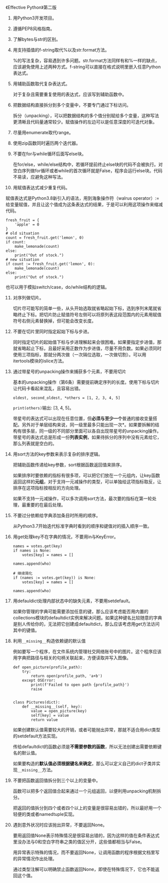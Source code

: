 《Effective Python》第二版

1. 用Python3开发项目。

2. 遵循PEP8风格指南。

3. 了解bytes与str的区别。

4. 用支持插值的f-string取代%以及str.format方法。

   %的写法复杂，容易遇到许多问题。str.format方法同样有和%一样的缺点，应该避免使用上述两种方式。f-string可以直接在格式说明里嵌入任意Python表达式。

5. 用辅助函数取代复杂表达式。

   对于复杂且需要重复使用的表达式，应该写到辅助函数中。

6. 把数据结构直接拆分到多个变量中，不要专门通过下标访问。

   拆分（unpacking），可以把数据结构的多个值分别赋给多个变量，这种写法更清晰且代码量通常较少。赋值操作的左边可以是任意深度的可迭代对象。

7. 尽量用enumerate取代range。

8. 使用zip函数同时遍历两个迭代器。

9. 不要在for与while循环后面写else块。

   在for/else，while/else结构中，若循环提前终止else块的代码不会被执行。对空白序列做for循环或者while的首次循环就是False，程序会运行else块。代码不易读，应避免这种写法。

10. 用赋值表达式减少重复代码。

   赋值表达式是Python3.8新引入的语法，用到海象操作符（walrus operator）:=给变量赋值，并且让这个值成为这条表达式的结果，于是可以利用这项操作来缩减代码。

   ```
   fresh_fruit = {
       'apple' = 0
   }
   # old situation
   count = fresh_fruit.get('lemon', 0)
   if count:
       make_lemonade(count)
   else:
       print("Out of stock.")
   # new situation
   if count := fresh_fruit.get('lemon', 0):
       make_lemonade(count)
   else:
       print("Out of stock.")
   ```

   也可以用于模拟switch/case，do/while结构的逻辑。

11. 对序列做切片。

    切片尽可能写的简单一些，从头开始选取就省略起始下标，选到序列末尾就省略终止下标。把切片防止赋值符号左侧可以将原列表这段范围内的元素用赋值符号右侧元素替换掉，但可能会改变长度。

12. 不要在切片里同时指定起始下标与步进。

    同时指定切片的起始值下标与步进理解起来会很困难。如果要指定步进值，那就省略起止下标，且最好采用正数作为步进值，尽量不用负数。如果必须同时使用三项指标，那就分两次做（一次隔位选取，一次做切割）。可以用itertools模块的islice方法。

13. 通过带星号的unpacking操作来捕获多个元素，不要用切片

    基本的unpacking操作（第6条）需要提前确定序列的长度。使用下标与切片让代码卡看起来混乱，且容易出错。

    `oldest, second_oldest, *others = [1, 2, 3, 4, 5]`

    `print(others)`输出: [3, 4, 5]。

    带星号的表达式可以出现在任意位置，但**必须与至少一个**普通的接收变量搭配。另外对于单层结构来说，同一级里最多只能出现一次*。如果要拆解的结构有很多层，同一级的不同部分里面可以各自出现带星号的unpacking操作。带星号的表达式总是形成一份**列表实例**，如果待拆分的序列中没有元素给它，那么列表就是空白的。

14. 用sort方法的key参数来表示复杂的排序逻辑。

    把辅助函数传递给key参数，sort根据函数返回值来排序。

    如果排序时要依赖的指标有很多项，可以把它们放在一个元组内，让key函数返回这样的**元组**，对于支持一元减操作的类型，可以单独给这项指标取反，让排序在这项指标按相反的方向处理。

    如果不支持一元减操作，可以多次调用sort方法，最次要的指标在第一轮处理，最重要的在最后处理。

15. 不要过分依赖给字典添加条目时所用的顺序。

    从Python3.7开始迭代标准字典时看到的顺序和键值对的插入顺序一致。

16. 用get处理key不在字典的情况，不要用in与KeyError。

    ```
    names = votes.get(key)
    if names is None:
    	votes[key] = names = []
        
    names.append(who)
    
    # 继续简化
    if (names := votes.get(key)) is None:
    	votes[key] = names = []
        
    names.append(who)
    ```

17. 用defauldict处理内部状态中的缺失元素，不要用setdefault。

    如果你管理的字典可能需要添加任意的键，那么应该考虑能否用内置的collections模块的defaultdict实例来解决问题。如果这种键名比较随意的字典是别人传给你的，无法把它创建成defaultdict，那么应该考虑用get方法访问其中的键值。

18. 利用`__missing__`构造依赖键的默认值

    例如要写一个程序，在文件系统内管理社交网络账号中的图片。这个程序应该用字典把路径与相关的句柄关联起来，方便读取并写入图像。

    ```
    def open_picture(profile_path):
    	try:
    		return open(profile_path, 'a+b')
    	except OSError:
    		print(f'Failed to open path {profile_path}')
    		raise
    
    
    class Pictures(dict):
    	def __missing__(self, key):
    		value = open_picture(key)
    		self[key] = value
    		return value
    ```

    如果创建默认值需要较大的开销，或者可能抛出异常，那就不适合用dict类型的setdefault方法实现。

    传给defaultdict的函数必须是**不需要参数的函数**，所以无法创建出需要依赖键名的默认值。

    如果要构造的**默认值必须根据键名来确定**，那么可以定义自己的dict子类并实现`__missing__`方法。

19. 不要把函数返回值拆分到三个以上的变量中。

    函数可以把多个返回值合起来通过一个元组返回，以便利用unpacking机制拆分。

    把返回的值拆分到四个或者四个以上的变量是很容易出错的，所以最好用一个轻便的类或者namedtuple实现。

20. 遇到意外状况时应该抛出异常，不要返回None。

    要用返回值None表示特殊情况是很容易出错的，因为这样的值在条件表达式里没办法与0和空白字符串之类的值区分开，这些值都相当与False。

    用异常表示特殊的情况，而不要返回None，让调用函数的程序根据文档里写的异常情况作出处理。

    通过类型注解可以明确禁止函数返回None，即使在特殊情况下，它也不能返回这个值。









